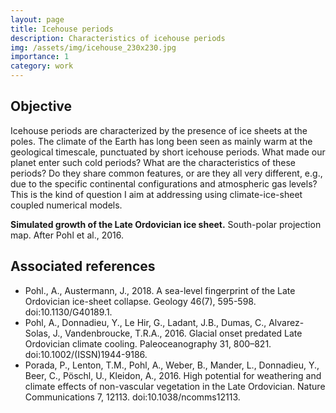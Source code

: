 ```yaml
---
layout: page
title: Icehouse periods
description: Characteristics of icehouse periods
img: /assets/img/icehouse_230x230.jpg
importance: 1
category: work
---
```


<h2>Objective</h2>

Icehouse periods are characterized by the presence of ice sheets at the poles. The climate of the Earth has long been seen as mainly warm at the geological timescale, punctuated by short icehouse periods. What made our planet enter such cold periods? What are the characteristics of these periods? Do they share common features, or are they all very different, e.g.,  due to the specific continental configurations and atmospheric gas levels? This is the kind of question I aim at addressing using climate-ice-sheet coupled numerical models.

<div class="row">
    <div class="col-sm mt-3 mt-md-0">
        <img class="img-fluid rounded z-depth-1" src="{{ '/assets/img/img_icehouse_periods.png' | relative_url }}" alt="" title="Icehouse periods illustration"/>
    </div>
</div>
<div class="caption">
    <b>Simulated growth of the Late Ordovician ice sheet.</b> South-polar projection map. After Pohl et al., 2016.
</div>

<h2>Associated references</h2>

<ul style="list-style-type:disc">

<li>Pohl., A., Austermann, J., 2018. A sea-level fingerprint of the Late Ordovician ice-sheet collapse. Geology 46(7), 595-598. doi:10.1130/G40189.1.</li>

<li>Pohl, A., Donnadieu, Y., Le Hir, G., Ladant, J.B., Dumas, C., Alvarez-Solas, J., Vandenbroucke, T.R.A., 2016. Glacial onset predated Late Ordovician climate cooling. Paleoceanography 31, 800–821. doi:10.1002/(ISSN)1944-9186.</li>

<li>Porada, P., Lenton, T.M., Pohl, A., Weber, B., Mander, L., Donnadieu, Y., Beer, C., Pöschl, U., Kleidon, A., 2016. High potential for weathering and climate effects of non-vascular vegetation in the Late Ordovician. Nature Communications 7, 12113. doi:10.1038/ncomms12113.</li>

</ul>
